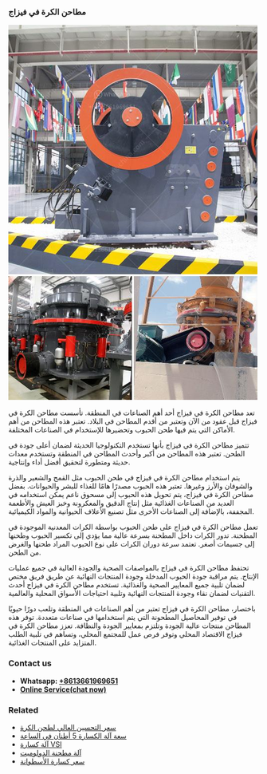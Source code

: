 <h3>مطاحن الكرة في فيزاج</h3><img src='1701853952.jpg' alt=''><p>تعد مطاحن الكرة في فيزاج أحد أهم الصناعات في المنطقة. تأسست مطاحن الكرة في فيزاج قبل عقود من الآن وتعتبر من أقدم المطاحن في البلاد. تعتبر هذه المطاحن من أهم الأماكن التي يتم فيها طحن الحبوب وتحضيرها للإستخدام في الصناعات المختلفة.</p><p>تتميز مطاحن الكرة في فيزاج بأنها تستخدم التكنولوجيا الحديثة لضمان أعلى جودة في الطحن. تعتبر هذه المطاحن من أكبر وأحدث المطاحن في المنطقة وتستخدم معدات حديثة ومتطورة لتحقيق أفضل أداء وإنتاجية.</p><p>يتم استخدام مطاحن الكرة في فيزاج في طحن الحبوب مثل القمح والشعير والذرة والشوفان والأرز وغيرها. تعتبر هذه الحبوب مصدرًا هامًا للغذاء للبشر والحيوانات. بفضل مطاحن الكرة في فيزاج، يتم تحويل هذه الحبوب إلى مسحوق ناعم يمكن استخدامه في العديد من الصناعات الغذائية مثل إنتاج الدقيق والمعكرونة وخبز العيش والأطعمة المجففة، بالإضافة إلى الصناعات الأخرى مثل تصنيع الأعلاف الحيوانية والمواد الكيميائية.</p><p>تعمل مطاحن الكرة في فيزاج على طحن الحبوب بواسطة الكرات المعدنية الموجودة في المطحنة. تدور الكرات داخل المطحنة بسرعة عالية مما يؤدي إلى تكسير الحبوب وطحنها إلى جسيمات أصغر. تعتمد سرعة دوران الكرات على نوع الحبوب المراد طحنها والغرض من الطحن.</p><p>تحتفظ مطاحن الكرة في فيزاج بالمواصفات الصحية والجودة العالية في جميع عمليات الإنتاج. يتم مراقبة جودة الحبوب المدخلة وجودة المنتجات النهائية عن طريق فريق مختص لضمان تلبية جميع المعايير الصحية والغذائية. تستخدم مطاحن الكرة في فيزاج أحدث التقنيات لضمان نقاء وجودة المنتجات النهائية وتلبية احتياجات الأسواق المحلية والعالمية.</p><p>باختصار، مطاحن الكرة في فيزاج تعتبر من أهم الصناعات في المنطقة وتلعب دورًا حيويًا في توفير المحاصيل المطحونة التي يتم استخدامها في صناعات متعددة. توفر هذه المطاحن منتجات عالية الجودة وتلتزم بمعايير الجودة والنظافة. تعزز مطاحن الكرة في فيزاج الاقتصاد المحلي وتوفر فرص عمل للمجتمع المحلي، وتساهم في تلبية الطلب المتزايد على المنتجات الغذائية.</p><h3>Contact us</h3><ul><li><strong>Whatsapp:&nbsp;<a href="https://wa.me/8613661969651">+8613661969651</a></strong></li><li><a href="https://swt.shibang-china.com/?git&amp;zhl&amp;مطاحن الكرة في فيزاج"><strong>Online Service(chat now)</strong></a></li></ul><h3>Related</h3><ul><li><a href='سعر التحسين العالي لطحن الكرة.md'>سعر التحسين العالي لطحن الكرة</a></li><li><a href='سعة آلة الكسارة 5 أطنان في الساعة.md'>سعة آلة الكسارة 5 أطنان في الساعة</a></li><li><a href='آلة كسارة VSI.md'>آلة كسارة VSI</a></li><li><a href='آلة مطحنة الدولوميت.md'>آلة مطحنة الدولوميت</a></li><li><a href='سعر كسارة الأسطوانة.md'>سعر كسارة الأسطوانة</a></li></ul>